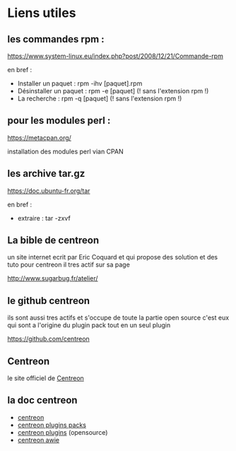 # Liens utiles

## les commandes rpm :
  https://www.system-linux.eu/index.php?post/2008/12/21/Commande-rpm
  
  en bref :
  + Installer un paquet : rpm -ihv [paquet].rpm
  + Désinstaller un paquet : rpm -e [paquet] (! sans l'extension rpm !)
  + La recherche : rpm -q [paquet] (! sans l'extension rpm !)

## pour les modules perl :

  https://metacpan.org/
  
  installation des modules perl vian CPAN
  
## les archive tar.gz

  https://doc.ubuntu-fr.org/tar
  
  en bref :
  + extraire : tar -zxvf

## La bible de centreon

  un site internet ecrit par Eric Coquard et qui propose des solution et des tuto pour centreon il tres actif sur sa page
  
  http://www.sugarbug.fr/atelier/
  
## le github centreon

  ils sont aussi tres actifs et s'occupe de toute la partie open source c'est eux qui sont a l'origine du plugin pack tout en un seul plugin
 
 https://github.com/centreon
 
 ## Centreon 
 
 le site officiel de [Centreon](https://www.centreon.com/)
 
 ## la doc centreon
 
+ [centreon](https://documentation-fr.centreon.com/docs/centreon/en/latest/)
+ [centreon plugins packs](https://documentation.centreon.com/docs/plugins-packs/en/latest/)
+ [centreon plugins](https://documentation.centreon.com/docs/centreon-plugins/en/latest/index.html) (opensource)
+ [centreon awie](https://documentation.centreon.com/docs/centreon-awie/en/latest/) 
  

